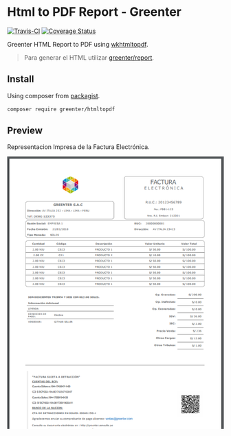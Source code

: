 # Html to PDF Report - Greenter

[![Travis-CI](https://img.shields.io/travis/giansalex/greenter-htmltopdf.svg?label=build&branch=master&style=flat-square)](https://travis-ci.org/giansalex/greenter-htmltopdf)
[![Coverage Status](https://img.shields.io/coveralls/giansalex/greenter-htmltopdf.svg?label=coveralls&style=flat-square&branch=master)](https://coveralls.io/github/giansalex/greenter-htmltopdf?branch=master)
  
Greenter HTML Report to PDF using [wkhtmltopdf](https://wkhtmltopdf.org/).
> Para generar el HTML utilizar [greenter/report](https://github.com/giansalex/greenter-report).

## Install
Using composer from [packagist](https://packagist.org/packages/greenter/htmltopdf).

```bash
composer require greenter/htmltopdf
```

## Preview
Representacion Impresa de la Factura Electrónica.

![Factura Impresa](docs/factura.png)

